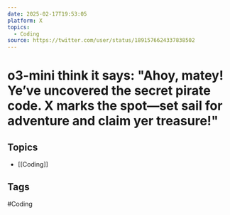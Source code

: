 ```yaml
---
date: 2025-02-17T19:53:05
platform: X
topics:
  - Coding
source: https://twitter.com/user/status/1891576624337838502
---
```

# o3-mini think it says: "Ahoy, matey! Ye’ve uncovered the secret pirate code. X marks the spot—set sail for adventure and claim yer treasure!"

## Topics
- [[Coding]]

## Tags
#Coding